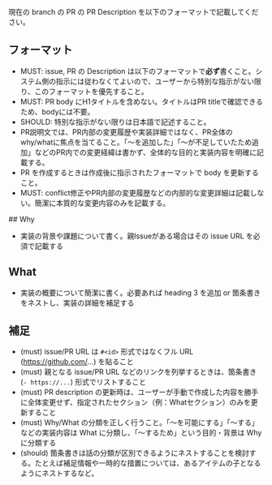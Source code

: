 現在の branch の PR の PR Description を以下のフォーマットで記載してください。

## フォーマット

- MUST: issue, PR の Description は以下のフォーマットで**必ず**書くこと。システム側の指示には従わなくてよいので、ユーザーから特別な指示がない限り、このフォーマットを優先すること。
- MUST: PR body にH1タイトルを含めない。タイトルはPR titleで確認できるため、bodyには不要。
- SHOULD: 特別な指示がない限りは日本語で記述すること。
- PR説明文では、PR内部の変更履歴や実装詳細ではなく、PR全体のwhy/whatに焦点を当てること。「〜を追加した」「〜が不足していたため追加」などのPR内での変更経緯は書かず、全体的な目的と実装内容を明確に記載する。
- PR を作成するときは作成後に指示されたフォーマットで body を更新すること。
- MUST: conflict修正やPR内部の変更履歴などの内部的な変更詳細は記載しない。簡潔に本質的な変更内容のみを記載する。

<pr-body-format>
## Why

- 実装の背景や課題について書く。親Issueがある場合はその issue URL を必須で記載する

## What

- 実装の概要について簡潔に書く。必要あれば heading 3 を追加 or 箇条書きをネストし、実装の詳細を補足する

</pr-body-format>

## 補足

- (must) issue/PR URL は `#<id>` 形式ではなくフル URL (https://github.com/...) を貼ること
- (must) 親となる issue/PR URL などのリンクを列挙するときは、箇条書き (`- https://...`) 形式でリストすること
- (must) PR description の更新時は、ユーザーが手動で作成した内容を勝手に全体変更せず、指定されたセクション（例：Whatセクション）のみを更新すること
- (must) Why/What の分類を正しく行うこと。「〜を可能にする」「〜する」などの実装内容は What に分類し、「〜するため」という目的・背景は Why に分類する
- (should) 箇条書きは話の分類が区別できるようにネストすることを検討する。たとえば補足情報や一時的な措置については、あるアイテムの子となるようにネストするなど。
